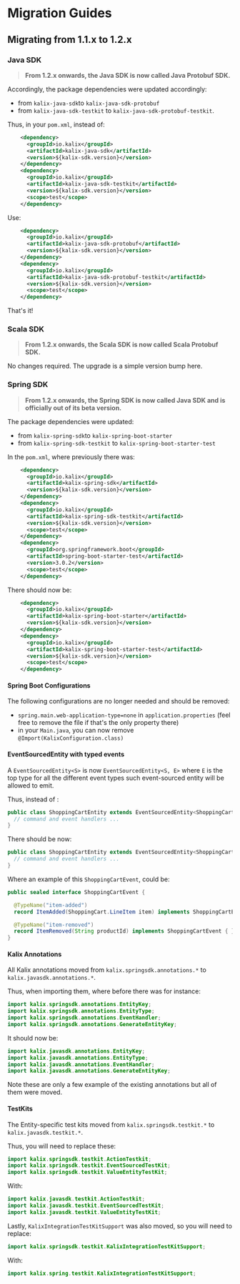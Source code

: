 # Migration Guides

## Migrating from 1.1.x to 1.2.x

### Java SDK

> **From 1.2.x onwards, the Java SDK is now called Java Protobuf SDK.**

Accordingly, the package dependencies were updated accordingly:
- from `kalix-java-sdk`to `kalix-java-sdk-protobuf`
- from `kalix-java-sdk-testkit` to `kalix-java-sdk-protobuf-testkit`.

Thus, in your `pom.xml`, instead of:

```xml
    <dependency>
      <groupId>io.kalix</groupId>
      <artifactId>kalix-java-sdk</artifactId>
      <version>${kalix-sdk.version}</version>
    </dependency>
    <dependency>
      <groupId>io.kalix</groupId>
      <artifactId>kalix-java-sdk-testkit</artifactId>
      <version>${kalix-sdk.version}</version>
      <scope>test</scope>
    </dependency>
```

Use:
```xml
    <dependency>
      <groupId>io.kalix</groupId>
      <artifactId>kalix-java-sdk-protobuf</artifactId>
      <version>${kalix-sdk.version}</version>
    </dependency>
    <dependency>
      <groupId>io.kalix</groupId>
      <artifactId>kalix-java-sdk-protobuf-testkit</artifactId>
      <version>${kalix-sdk.version}</version>
      <scope>test</scope>
    </dependency>
```

That's it!

### Scala SDK

>**From 1.2.x onwards, the Scala SDK is now called Scala Protobuf SDK.**

No changes required. The upgrade is a simple version bump here.

### Spring SDK

> **From 1.2.x onwards, the Spring SDK is now called Java SDK and is officially out of its beta version.**

The package dependencies were updated:
- from `kalix-spring-sdk`to `kalix-spring-boot-starter`
- from `kalix-spring-sdk-testkit` to `kalix-spring-boot-starter-test`

In the `pom.xml`, where previously there was:
```xml
    <dependency>
      <groupId>io.kalix</groupId>
      <artifactId>kalix-spring-sdk</artifactId>
      <version>${kalix-sdk.version}</version>
    </dependency>
    <dependency>
      <groupId>io.kalix</groupId>
      <artifactId>kalix-spring-sdk-testkit</artifactId>
      <version>${kalix-sdk.version}</version>
      <scope>test</scope>
    </dependency>
    <dependency>
      <groupId>org.springframework.boot</groupId>
      <artifactId>spring-boot-starter-test</artifactId>
      <version>3.0.2</version>
      <scope>test</scope>
    </dependency>
```

There should now be:
```xml
    <dependency>
      <groupId>io.kalix</groupId>
      <artifactId>kalix-spring-boot-starter</artifactId>
      <version>${kalix-sdk.version}</version>
    </dependency>
    <dependency>
      <groupId>io.kalix</groupId>
      <artifactId>kalix-spring-boot-starter-test</artifactId>
      <version>${kalix-sdk.version}</version>
      <scope>test</scope>
    </dependency>
```

#### Spring Boot Configurations

The following configurations are no longer needed and should be removed: 
- `spring.main.web-application-type=none` in `application.properties` (feel free to remove the file if that's the only property there)
- in your `Main.java`, you can now remove `@Import(KalixConfiguration.class)`

#### EventSourcedEntity with typed events

A `EventSourcedEntity<S>` is now `EventSourcedEntity<S, E>` where `E` is the top type for all the different event types such event-sourced entity will be allowed to emit. 

Thus, instead of :
```java
public class ShoppingCartEntity extends EventSourcedEntity<ShoppingCart> {
  // command and event handlers ...
}
```
There should be now:
```java
public class ShoppingCartEntity extends EventSourcedEntity<ShoppingCart, ShoppingCartEvent> {
  // command and event handlers ...
}
```

Where an example of this `ShoppingCartEvent`, could be:
```java
public sealed interface ShoppingCartEvent {

  @TypeName("item-added")
  record ItemAdded(ShoppingCart.LineItem item) implements ShoppingCartEvent { }

  @TypeName("item-removed")
  record ItemRemoved(String productId) implements ShoppingCartEvent { }
}
```

#### Kalix Annotations

All Kalix annotations moved from `kalix.springsdk.annotations.*` to `kalix.javasdk.annotations.*`.

Thus, when importing them, where before there was for instance:
```java
import kalix.springsdk.annotations.EntityKey;
import kalix.springsdk.annotations.EntityType;
import kalix.springsdk.annotations.EventHandler;
import kalix.springsdk.annotations.GenerateEntityKey;
```

It should now be:
```java
import kalix.javasdk.annotations.EntityKey;
import kalix.javasdk.annotations.EntityType;
import kalix.javasdk.annotations.EventHandler;
import kalix.javasdk.annotations.GenerateEntityKey;
```

Note these are only a few example of the existing annotations but all of them were moved.

#### TestKits

The Entity-specific test kits moved from `kalix.springsdk.testkit.*` to `kalix.javasdk.testkit.*`.

Thus, you will need to replace these:
```java
import kalix.springsdk.testkit.ActionTestkit;
import kalix.springsdk.testkit.EventSourcedTestKit;
import kalix.springsdk.testkit.ValueEntityTestKit;
```

With:

```java
import kalix.javasdk.testkit.ActionTestkit;
import kalix.javasdk.testkit.EventSourcedTestKit;
import kalix.javasdk.testkit.ValueEntityTestKit;
```

Lastly, `KalixIntegrationTestKitSupport` was also moved, so you will need to replace:
```java
import kalix.springsdk.testkit.KalixIntegrationTestKitSupport;
```
With:
```java
import kalix.spring.testkit.KalixIntegrationTestKitSupport;
```
